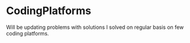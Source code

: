 # CodingPlatforms
Will be updating problems with solutions I solved on regular basis on few coding platforms.